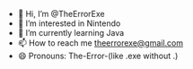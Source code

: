 - 👋 Hi, I’m @TheErrorExe
- 👀 I’m interested in Nintendo
- 🌱 I’m currently learning Java
- 📫 How to reach me theerrorexe@gmail.com
- 😄 Pronouns: The-Error-(like .exe without .)
